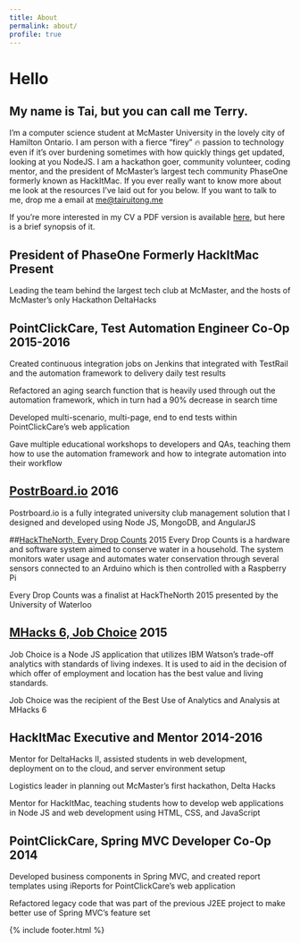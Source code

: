```yaml
---
title: About
permalink: about/
profile: true
---
```


# Hello
>
## My name is Tai, but you can call me Terry.

I’m a computer science student at McMaster University in the lovely city of Hamilton Ontario. I am person with a fierce “firey” &#128293; passion to technology even if it’s over burdening sometimes with how quickly things get updated, looking at you NodeJS. I am a hackathon goer, community volunteer, coding mentor, and the president of McMaster’s largest tech community PhaseOne formerly known as HackItMac. If you ever really want to know more about me look at the resources I’ve laid out for you below. If you want to talk to me, drop me a email at <me@tairuitong.me> 

If you’re more interested in my CV a PDF version is available [here](/assets/Terry_Tong-Resume.pdf), but here is a brief synopsis of it.

## President of PhaseOne Formerly HackItMac  Present
Leading the team behind the largest tech club at McMaster, and the hosts of McMaster’s only Hackathon DeltaHacks 

## PointClickCare, Test Automation Engineer Co-Op	2015-2016
Created continuous integration jobs on Jenkins that integrated with TestRail and the automation framework to delivery daily test results

Refactored an aging search function that is heavily used through out the automation framework, which in turn had a 90% decrease in search time

Developed multi-scenario, multi-page, end to end tests within PointClickCare’s web application

Gave multiple educational workshops to developers and QAs, teaching them how to use the automation framework and how to integrate automation into their workflow
## [PostrBoard.io](http://www.postrboard.io)	2016
Postrboard.io is a fully integrated university club management solution that I designed and developed using Node JS, MongoDB, and AngularJS

##[HackTheNorth, Every Drop Counts](http://devpost.com/software/every-drop-counts)	2015
Every Drop Counts is a hardware and software system aimed to conserve water in a household. The system monitors water usage and automates water conservation through several sensors connected to an Arduino which is then controlled with a Raspberry Pi

Every Drop Counts was a finalist at HackTheNorth 2015 presented by the University of Waterloo
## [MHacks 6, Job Choice](http://devpost.com/software/job-choice)	2015
Job Choice is a Node JS application that utilizes IBM Watson’s trade-off analytics with standards of living indexes. It is used to aid in the decision of which offer of employment and location has the best value and living standards.

Job Choice was the recipient of the Best Use of Analytics and Analysis at MHacks 6
## HackItMac Executive and Mentor	2014-2016
Mentor for DeltaHacks II, assisted students in web development, deployment on to the cloud, and server environment setup

Logistics leader in planning out McMaster’s first hackathon, Delta Hacks

Mentor for HackItMac, teaching students how to develop web applications in Node JS and web development using HTML, CSS, and JavaScript
## PointClickCare, Spring MVC Developer Co-Op	2014
Developed business components in Spring MVC, and created report templates using iReports for PointClickCare’s web application

Refactored legacy code that was part of the previous J2EE project to make better use of Spring MVC’s feature set


{% include footer.html %}